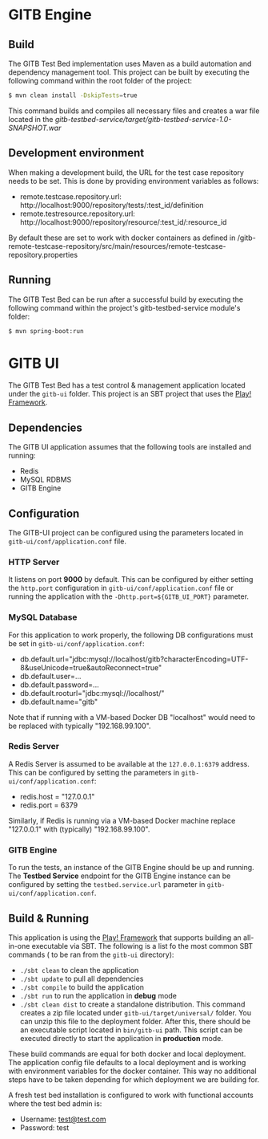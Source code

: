 # GITB Engine
## Build
The GITB Test Bed implementation uses Maven as a build automation and dependency management tool. This project can be built by executing the following command within the root folder of the project:

```sh
$ mvn clean install -DskipTests=true
```

This command builds and compiles all necessary files and creates a war file located in the *gitb-testbed-service/target/gitb-testbed-service-1.0-SNAPSHOT.war*

## Development environment

When making a development build, the URL for the test case repository needs to be set. This is done by providing
environment variables as follows:
- remote.testcase.repository.url: http://localhost:9000/repository/tests/:test_id/definition
- remote.testresource.repository.url: http://localhost:9000/repository/resource/:test_id/:resource_id

By default these are set to work with docker containers as defined in /gitb-remote-testcase-repository/src/main/resources/remote-testcase-repository.properties

## Running

The GITB Test Bed can be run after a successful build by executing the following command within the project's gitb-testbed-service module's folder:

```sh
$ mvn spring-boot:run
```

# GITB UI
The GITB Test Bed has a test control & management application located under the `gitb-ui` folder. This project is an SBT project that uses the [Play! Framework](http://www.playframework.com/).

## Dependencies
The GITB UI application assumes that the following tools are installed and running:

* Redis
* MySQL RDBMS
* GITB Engine

## Configuration
The GITB-UI project can be configured using the parameters located in `gitb-ui/conf/application.conf` file.

### HTTP Server
It listens on port **9000** by default. This can be configured by either setting the `http.port` configuration in `gitb-ui/conf/application.conf` file or running the application with the `-Dhttp.port=${GITB_UI_PORT}` parameter.

### MySQL Database
For this application to work properly, the following DB configurations must be set in `gitb-ui/conf/application.conf`:

* db.default.url="jdbc:mysql://localhost/gitb?characterEncoding=UTF-8&useUnicode=true&autoReconnect=true"
* db.default.user=...
* db.default.password=...
* db.default.rooturl="jdbc:mysql://localhost/"
* db.default.name="gitb"

Note that if running with a VM-based Docker DB "localhost" would need to be replaced with typically "192.168.99.100".

### Redis Server
A Redis Server is assumed to be available at the `127.0.0.1:6379` address. This can be configured by setting the parameters in `gitb-ui/conf/application.conf`:

* redis.host = "127.0.0.1"
* redis.port = 6379

Similarly, if Redis is running via a VM-based Docker machine replace "127.0.0.1" with (typically) "192.168.99.100".

### GITB Engine
To run the tests, an instance of the GITB Engine should be up and running. The **Testbed Service** endpoint for the GITB Engine instance can be configured by setting the `testbed.service.url` parameter in `gitb-ui/conf/application.conf`.

## Build & Running
This application is using the [Play! Framework](http://www.playframework.com/) that supports building an all-in-one executable via SBT. The following is a list fo the most common SBT commands ( to be ran from the `gitb-ui` directory):

* `./sbt clean` to clean the application
* `./sbt update` to pull all dependencies
* `./sbt compile` to build the application
* `./sbt run` to run the application in **debug** mode
* `./sbt clean dist` to create a standalone distribution. This command creates a zip file located under `gitb-ui/target/universal/` folder. You can unzip this file to the deployment folder. After this, there should be an executable script located in `bin/gitb-ui` path. This script can be executed directly to start the application in **production** mode.

These build commands are equal for both docker and local deployment. The application config file defaults to a local deployment and is working with environment variables for the docker container.
This way no additional steps have to be taken depending for which deployment we are building for.

A fresh test bed installation is configured to work with functional accounts where the test bed admin is:
* Username: test@test.com
* Password: test

